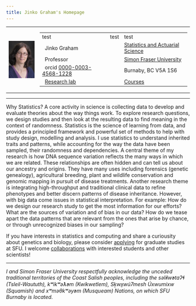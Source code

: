 ```yaml
---
title: Jinko Graham's Homepage
---
```


<!--
<TABLE BORDER=0 CELLSPACING=8 CELLPADDING=0 WIDTH="100%" >
<TR>
<TD bgcolor="white" VALIGN=TOP WIDTH=110>
<begin navigation toolbar contents>
<IMG ALIGN=CENTER, SRC="./Images/Pictures/JinkoGraham2013.JPG", ALT="snapshot" width=110>
<p>
<P><A HREF="https://sfustatgen.github.io/">Working Group</A>
<P><A HREF="Papers/Programs/">Programs</A>
<P><A HREF="Cvstuff/cvsystem_cv.html">CV</A>
<P><A HREF="Teaching/">Teaching</A>
<P><A HREF="Reference/links.html">Reference</A>
<end navigation toolbar contents>
</td>
<end navigation toolbar>
<IMG ALIGN="center", SRC="./Images/Pictures/JinkoGraham2013.JPG", ALT="snapshot", 
width=110>
<div style="text-align:center">
<b><H2> &nbsp; Jinko Graham </H2></b> 
</div>
-->

<div align="center">
<table> <!-- Table with two columns, one for picture, one for contact info -->
<tr>
<td><img src="JinkoGraham2013.JPG" align="center" alt="snapshot" width=100></td>
<td>
  <table> <tr> <td>test</td><td>test</td><td>test</td></tr> <!-- table within second column for contact info -->
  <tr>
  <td align="left"> &nbsp; Jinko Graham </td>
  <td align="center">&nbsp; &nbsp; &nbsp; </td>
  <td align="left"> <a href="https://www.stat.sfu.ca/">Statistics and Actuarial Science</a> </td>
  <!-- <td align="left"> Office SSC-K10553</td> -->
  </tr>
  <tr>
  <td align="left"> &nbsp; Professor </td>
  <td align="center">&nbsp; &nbsp; &nbsp; </td>
  <td align="left"> <a href="https://www.sfu.ca"> Simon Fraser University </a> </td>
  </tr>
  <tr>
   <td align="left"> &nbsp; orcid <a href="http://orcid.org/0000-0003-4568-1228">0000-0003-4568-1228</a></td>
  <td align="center">&nbsp; &nbsp; &nbsp; </td>
  <td align="left"> Burnaby, BC V5A 1S6</td>
  </tr>
  <tr>
    <td align="left"> &nbsp; <A HREF="https://sfustatgen.github.io">Research lab</A></td>
    <td align="center">&nbsp; &nbsp; &nbsp; </td>
    <td align="left"> <A HREF="Teaching/">Courses</A></td>
  </tr>
  </table>
</td>
</tr>
</table>
</div>

<hr>
<p>
Why Statistics? A core activity in science is collecting data to develop 
and evaluate theories about the way things work.
To explore research questions, we design studies and then 
look at the resulting data to find meaning in the context of randomness.
Statistics is the science of learning from data, and
provides a principled framework and powerful set of methods to help 
with study design, modelling and analysis.
I use statistics to understand inherited traits and patterns,
while accounting for the way the data have been sampled, 
their randomness and dependencies. A central theme of my research is how DNA 
sequence variation reflects the many ways in which we are related. 
These relationships are often hidden and can tell us about our ancestry and origins.
They have many uses including forensics (genetic genealogy), agricultural breeding,
plant and wildlife conservation and 
genomic mapping in pursuit of disease treatments.
Another research theme is integrating high-throughput and traditional clinical
data to refine phenotypes and better discern patterns of disease inheritance.
However, with big data come issues in statistical interpretation. For example:
How do we design our research study to get the most information for our efforts?
What are the sources of variation and of bias in our data?
How do we tease apart the data patterns
that are relevant from the ones that arise by chance, or through
unrecognized biases in our sampling? 
<p>
If you have interests
in statistics and computing and share a curiousity about
genetics and biology, please consider <a href=http://stat.sfu.ca/grad/brochure.html>applying</a>
for graduate studies at SFU. I welcome
<A HREF="https://sfustatgen.github.io/">collaborations</A> with interested 
students and other scientists! 
</p>

<hr size=3 width="100%"><p>
<i>I and Simon Fraser University respectfully acknowledge the unceded traditional territories of the Coast Salish peoples, including the səl̓ilw̓ətaʔɬ (Tsleil-Waututh), kʷikʷəƛ̓əm (Kwikwetlem), Sḵwx̱wú7mesh Úxwumixw (Squamish) and xʷməθkʷəy̓əm (Musqueam) Nations, on which SFU Burnaby is located.
</i>



